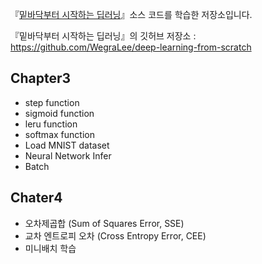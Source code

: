 『[밑바닥부터 시작하는 딥러닝](https://www.hanbit.co.kr/store/books/look.php?p_code=B8475831198)』소스 코드를 학습한 저장소입니다.


『밑바닥부터 시작하는 딥러닝』의 깃허브 저장소 : <https://github.com/WegraLee/deep-learning-from-scratch>

## Chapter3
- step function
- sigmoid function
- leru function
- softmax function
- Load MNIST dataset
- Neural Network Infer
- Batch

## Chater4
- 오차제곱합 (Sum of Squares Error, SSE)
- 교차 엔트로피 오차 (Cross Entropy Error, CEE)
- 미니배치 학습
